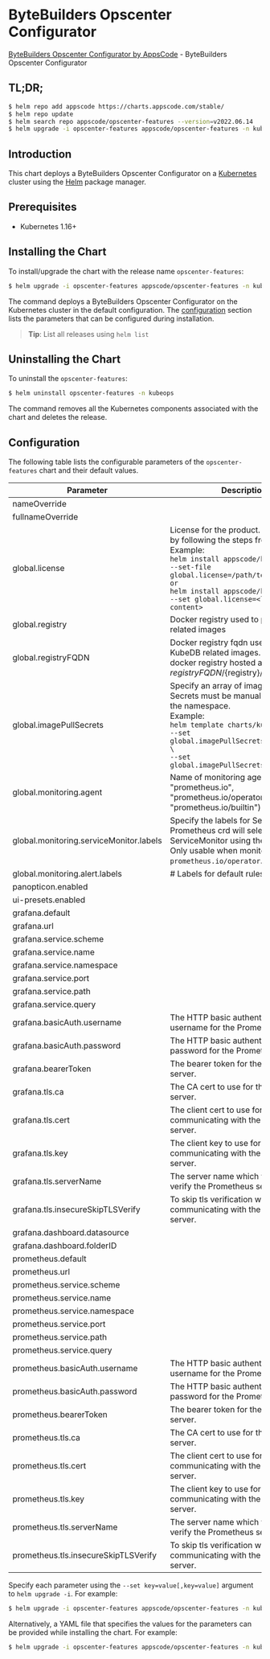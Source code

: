 # ByteBuilders Opscenter Configurator

[ByteBuilders Opscenter Configurator by AppsCode](https://github.com/bytebuilders/installer) - ByteBuilders Opscenter Configurator

## TL;DR;

```bash
$ helm repo add appscode https://charts.appscode.com/stable/
$ helm repo update
$ helm search repo appscode/opscenter-features --version=v2022.06.14
$ helm upgrade -i opscenter-features appscode/opscenter-features -n kubeops --create-namespace --version=v2022.06.14
```

## Introduction

This chart deploys a ByteBuilders Opscenter Configurator on a [Kubernetes](http://kubernetes.io) cluster using the [Helm](https://helm.sh) package manager.

## Prerequisites

- Kubernetes 1.16+

## Installing the Chart

To install/upgrade the chart with the release name `opscenter-features`:

```bash
$ helm upgrade -i opscenter-features appscode/opscenter-features -n kubeops --create-namespace --version=v2022.06.14
```

The command deploys a ByteBuilders Opscenter Configurator on the Kubernetes cluster in the default configuration. The [configuration](#configuration) section lists the parameters that can be configured during installation.

> **Tip**: List all releases using `helm list`

## Uninstalling the Chart

To uninstall the `opscenter-features`:

```bash
$ helm uninstall opscenter-features -n kubeops
```

The command removes all the Kubernetes components associated with the chart and deletes the release.

## Configuration

The following table lists the configurable parameters of the `opscenter-features` chart and their default values.

|                Parameter                |                                                                                                                                                                              Description                                                                                                                                                                              |       Default        |
|-----------------------------------------|-----------------------------------------------------------------------------------------------------------------------------------------------------------------------------------------------------------------------------------------------------------------------------------------------------------------------------------------------------------------------|----------------------|
| nameOverride                            |                                                                                                                                                                                                                                                                                                                                                                       | <code>""</code>      |
| fullnameOverride                        |                                                                                                                                                                                                                                                                                                                                                                       | <code>""</code>      |
| global.license                          | License for the product. Get a license by following the steps from [here](https://kubedb.com/docs/latest/setup/install/enterprise#get-a-trial-license). <br> Example: <br> `helm install appscode/kubedb \` <br> `--set-file global.license=/path/to/license/file` <br> `or` <br> `helm install appscode/kubedb \` <br> `--set global.license=<license file content>` | <code>""</code>      |
| global.registry                         | Docker registry used to pull KubeDB related images                                                                                                                                                                                                                                                                                                                    | <code>""</code>      |
| global.registryFQDN                     | Docker registry fqdn used to pull KubeDB related images. Set this to use docker registry hosted at ${registryFQDN}/${registry}/${image}                                                                                                                                                                                                                               | <code>ghcr.io</code> |
| global.imagePullSecrets                 | Specify an array of imagePullSecrets. Secrets must be manually created in the namespace. <br> Example: <br> `helm template charts/kubedb \` <br> `--set global.imagePullSecrets[0].name=sec0 \` <br> `--set global.imagePullSecrets[1].name=sec1`                                                                                                                     | <code>[]</code>      |
| global.monitoring.agent                 | Name of monitoring agent (one of "prometheus.io", "prometheus.io/operator", "prometheus.io/builtin")                                                                                                                                                                                                                                                                  | <code>""</code>      |
| global.monitoring.serviceMonitor.labels | Specify the labels for ServiceMonitor. Prometheus crd will select ServiceMonitor using these labels. Only usable when monitoring agent is `prometheus.io/operator`.                                                                                                                                                                                                   | <code>{}</code>      |
| global.monitoring.alert.labels          | # Labels for default rules                                                                                                                                                                                                                                                                                                                                            | <code>{}</code>      |
| panopticon.enabled                      |                                                                                                                                                                                                                                                                                                                                                                       | <code>true</code>    |
| ui-presets.enabled                      |                                                                                                                                                                                                                                                                                                                                                                       | <code>true</code>    |
| grafana.default                         |                                                                                                                                                                                                                                                                                                                                                                       | <code>false</code>   |
| grafana.url                             |                                                                                                                                                                                                                                                                                                                                                                       | <code>""</code>      |
| grafana.service.scheme                  |                                                                                                                                                                                                                                                                                                                                                                       | <code>""</code>      |
| grafana.service.name                    |                                                                                                                                                                                                                                                                                                                                                                       | <code>""</code>      |
| grafana.service.namespace               |                                                                                                                                                                                                                                                                                                                                                                       | <code>""</code>      |
| grafana.service.port                    |                                                                                                                                                                                                                                                                                                                                                                       | <code>""</code>      |
| grafana.service.path                    |                                                                                                                                                                                                                                                                                                                                                                       | <code>""</code>      |
| grafana.service.query                   |                                                                                                                                                                                                                                                                                                                                                                       | <code>""</code>      |
| grafana.basicAuth.username              | The HTTP basic authentication username for the Prometheus server.                                                                                                                                                                                                                                                                                                     | <code>""</code>      |
| grafana.basicAuth.password              | The HTTP basic authentication password for the Prometheus server.                                                                                                                                                                                                                                                                                                     | <code>""</code>      |
| grafana.bearerToken                     | The bearer token for the Prometheus server.                                                                                                                                                                                                                                                                                                                           | <code>""</code>      |
| grafana.tls.ca                          | The CA cert to use for the Prometheus server.                                                                                                                                                                                                                                                                                                                         | <code>""</code>      |
| grafana.tls.cert                        | The client cert to use for communicating with the Prometheus server.                                                                                                                                                                                                                                                                                                  | <code>""</code>      |
| grafana.tls.key                         | The client key to use for communicating with the Prometheus server.                                                                                                                                                                                                                                                                                                   | <code>""</code>      |
| grafana.tls.serverName                  | The server name which will be used to verify the Prometheus server address.                                                                                                                                                                                                                                                                                           | <code>""</code>      |
| grafana.tls.insecureSkipTLSVerify       | To skip tls verification when communicating with the Prometheus server.                                                                                                                                                                                                                                                                                               | <code>false</code>   |
| grafana.dashboard.datasource            |                                                                                                                                                                                                                                                                                                                                                                       | <code>""</code>      |
| grafana.dashboard.folderID              |                                                                                                                                                                                                                                                                                                                                                                       | <code>0</code>       |
| prometheus.default                      |                                                                                                                                                                                                                                                                                                                                                                       | <code>false</code>   |
| prometheus.url                          |                                                                                                                                                                                                                                                                                                                                                                       | <code>""</code>      |
| prometheus.service.scheme               |                                                                                                                                                                                                                                                                                                                                                                       | <code>""</code>      |
| prometheus.service.name                 |                                                                                                                                                                                                                                                                                                                                                                       | <code>""</code>      |
| prometheus.service.namespace            |                                                                                                                                                                                                                                                                                                                                                                       | <code>""</code>      |
| prometheus.service.port                 |                                                                                                                                                                                                                                                                                                                                                                       | <code>""</code>      |
| prometheus.service.path                 |                                                                                                                                                                                                                                                                                                                                                                       | <code>""</code>      |
| prometheus.service.query                |                                                                                                                                                                                                                                                                                                                                                                       | <code>""</code>      |
| prometheus.basicAuth.username           | The HTTP basic authentication username for the Prometheus server.                                                                                                                                                                                                                                                                                                     | <code>""</code>      |
| prometheus.basicAuth.password           | The HTTP basic authentication password for the Prometheus server.                                                                                                                                                                                                                                                                                                     | <code>""</code>      |
| prometheus.bearerToken                  | The bearer token for the Prometheus server.                                                                                                                                                                                                                                                                                                                           | <code>""</code>      |
| prometheus.tls.ca                       | The CA cert to use for the Prometheus server.                                                                                                                                                                                                                                                                                                                         | <code>""</code>      |
| prometheus.tls.cert                     | The client cert to use for communicating with the Prometheus server.                                                                                                                                                                                                                                                                                                  | <code>""</code>      |
| prometheus.tls.key                      | The client key to use for communicating with the Prometheus server.                                                                                                                                                                                                                                                                                                   | <code>""</code>      |
| prometheus.tls.serverName               | The server name which will be used to verify the Prometheus server address.                                                                                                                                                                                                                                                                                           | <code>""</code>      |
| prometheus.tls.insecureSkipTLSVerify    | To skip tls verification when communicating with the Prometheus server.                                                                                                                                                                                                                                                                                               | <code>false</code>   |


Specify each parameter using the `--set key=value[,key=value]` argument to `helm upgrade -i`. For example:

```bash
$ helm upgrade -i opscenter-features appscode/opscenter-features -n kubeops --create-namespace --version=v2022.06.14 --set global.registryFQDN=ghcr.io
```

Alternatively, a YAML file that specifies the values for the parameters can be provided while
installing the chart. For example:

```bash
$ helm upgrade -i opscenter-features appscode/opscenter-features -n kubeops --create-namespace --version=v2022.06.14 --values values.yaml
```
